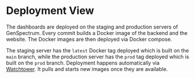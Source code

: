 # Deployment View

The dashboards are deployed on the staging and production servers of GenSpectrum.
Every commit builds a Docker image of the backend and the website.
The Docker images are then deployed via Docker compose.

The staging server has the `latest` Docker tag deployed which is built on the `main` branch,
while the production server has the `prod` tag deployed which is built on the `prod` branch.
Deployment happens automatically via [Watchtower](https://github.com/containrrr/watchtower). 
It pulls and starts new images once they are available.
